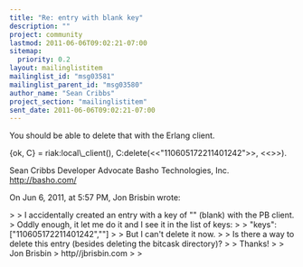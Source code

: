 ```yaml
---
title: "Re: entry with blank key"
description: ""
project: community
lastmod: 2011-06-06T09:02:21-07:00
sitemap:
  priority: 0.2
layout: mailinglistitem
mailinglist_id: "msg03581"
mailinglist_parent_id: "msg03580"
author_name: "Sean Cribbs"
project_section: "mailinglistitem"
sent_date: 2011-06-06T09:02:21-07:00
---
```



You should be able to delete that with the Erlang client.

{ok, C} = riak:local\\_client(),
C:delete(&lt;&lt;"110605172211401242"&gt;&gt;, &lt;&lt;&gt;&gt;).

Sean Cribbs 
Developer Advocate
Basho Technologies, Inc.
http://basho.com/

On Jun 6, 2011, at 5:57 PM, Jon Brisbin wrote:

&gt; 
&gt; I accidentally created an entry with a key of "" (blank) with the PB client. 
&gt; Oddly enough, it let me do it and I see it in the list of keys:
&gt; 
&gt; "keys":["110605172211401242",""]
&gt; 
&gt; But I can't delete it now.
&gt; 
&gt; Is there a way to delete this entry (besides deleting the bitcask directory)?
&gt; 
&gt; Thanks!
&gt; 
&gt; Jon Brisbin
&gt; http//jbrisbin.com
&gt; 
&gt; 

